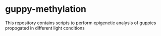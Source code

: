 # guppy-methylation
This repository contains scripts to perform epigenetic analysis of guppies propogated in different light conditions
